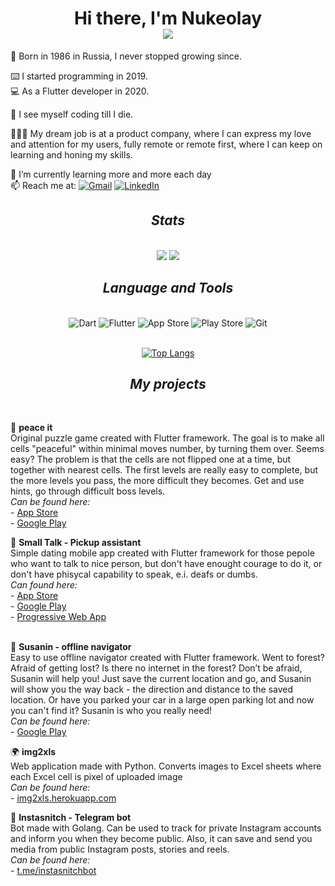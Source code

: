 <h1 align="center">Hi there, I'm Nukeolay<br>
<img src="https://readme-typing-svg.herokuapp.com?color=00783F&center=true&lines=Flutter+mobile+app+developer"></h1>

🐣 Born in 1986 in Russia, I never stopped growing since.

⌨️ I started programming in 2019.  
💻 As a Flutter developer in 2020.  

🔮 I see myself coding till I die.

👨🏻‍💻 My dream job is at a product company, where I can express my love and attention for my users, fully remote or remote first, where I can keep on learning and honing my skills.

🌱 I’m currently learning more and more each day<br>
📫 Reach me at: <a href="mailto:nukeolay@gmail.com" target="_blank" rel="noopener noreferrer"><img src="https://img.shields.io/badge/Gmail-D14836?style=for-the-badge&logo=gmail&logoColor=white" title="Gmail"></a>
<a href="https://www.linkedin.com/in/nukeolay/" target="_blank" rel="noopener noreferrer"><img src="https://img.shields.io/badge/linkedin-%230077B5.svg?style=for-the-badge&logo=linkedin&logoColor=white" title="LinkedIn"></a>

<div align="center">
<h2><i>Stats</i></h2>
</br>

<img src="https://github-readme-stats.vercel.app/api?username=nukeolay&theme=onedark">
<img src="http://github-readme-streak-stats.herokuapp.com?user=nukeolay&theme=onedark&date_format=M%20j%5B%2C%20Y%5D">
</div>
<div align="center">
<h2><i>Language and Tools</i></h2>
</br>
<img src="https://img.shields.io/badge/dart-%230175C2.svg?style=for-the-badge&logo=dart&logoColor=white" title="Dart">
<img src="https://img.shields.io/badge/Flutter-%2302569B.svg?style=for-the-badge&logo=Flutter&logoColor=white" title="Flutter">
<img src="https://img.shields.io/badge/App_Store-0D96F6?style=for-the-badge&logo=app-store&logoColor=white" title="App Store">
<img src="https://img.shields.io/badge/Google_Play-414141?style=for-the-badge&logo=google-play&logoColor=white" title="Play Store">
<img src="https://img.shields.io/badge/git-%23F05033.svg?style=for-the-badge&logo=git&logoColor=white" title="Git">
</br>
</br>

[![Top Langs](https://github-readme-stats.vercel.app/api/top-langs/?username=nukeolay&hide=javascript,HTML&theme=onedark&layout=compact)](https://github.com/anuraghazra/github-readme-stats)
</div>

<div align="center">
<h2><i>My projects</i></h2>
</br>
</div>

📲 **peace it**
<br>Original puzzle game created with Flutter framework.
The goal is to make all cells "peaceful" within minimal moves number, by turning them over. Seems easy?
The problem is that the cells are not flipped one at a time, but together with nearest cells.
The first levels are really easy to complete, but the more levels you pass, the more difficult they becomes.
Get and use hints, go through difficult boss levels.
<br>*Can be found here:*<br>- <a href="https://apps.apple.com/us/app/peace-it/id1613042804">App Store</a><br>- <a href="https://play.google.com/store/apps/details?id=com.qumyz.peaceit">Google Play</a><br>

📲 **Small Talk - Pickup assistant**
<br>Simple dating mobile app created with Flutter framework for those pepole who want to talk to nice person, but don't have enought courage to do it, or don't have phisycal capability to speak, e.i. deafs or dumbs. 
<br>*Can found here:*<br>- <a href="https://apps.apple.com/us/app/small-talk-pickup-easier/id1589417543">App Store</a><br>- <a href="https://play.google.com/store/apps/details?id=com.qumyz.small_talk">Google Play</a><br>- <a href="https://nukeolay.github.io/smalltalk/">Progressive Web App</a><br>
<br>

📲 **Susanin - offline navigator**
<br>Easy to use offline navigator created with Flutter framework.
Went to forest? Afraid of getting lost? Is there no internet in the forest?
Don’t be afraid, Susanin will help you!
Just save the current location and go, and Susanin will show you the way back - the direction and distance to the saved location.
Or have you parked your car in a large open parking lot and now you can't find it? Susanin is who you really need!
<br>*Can be found here:*<br>- <a href="https://play.google.com/store/apps/details?id=com.qumyz.susanin">Google Play</a>
<br>

🌍 **img2xls**
<br>Web application made with Python.
Converts images to Excel sheets where each Excel cell is pixel of uploaded image
<br>*Can be found here:*<br>- <a href="https://img2xls.herokuapp.com">img2xls.herokuapp.com</a>

🤖 **Instasnitch - Telegram bot**
<br>Bot made with Golang. Can be used to track for private Instagram accounts and inform you when they become public. Also, it can save and send you media from public Instagram posts, stories and reels.
<br>*Can be found here:*<br>- <a href="https://t.me/instasnitchbot)">t.me/instasnitchbot</a>
